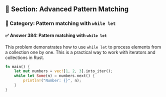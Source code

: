 ## 📘 Section: Advanced Pattern Matching
### 🔹 Category: Pattern matching with `while let`
#### ✅ Answer 384: Pattern matching with `while let`

This problem demonstrates how to use `while let` to process elements from a collection one by one. This is a practical way to work with iterators and collections in Rust.

```rust
fn main() {
    let mut numbers = vec![1, 2, 3].into_iter();
    while let Some(n) = numbers.next() {
        println!("Number: {}", n);
    }
}
```
